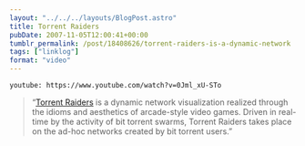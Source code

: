 ```yaml
---
layout: "../../../layouts/BlogPost.astro"
title: Torrent Raiders
pubDate: 2007-11-05T12:00:41+00:00
tumblr_permalink: /post/18408626/torrent-raiders-is-a-dynamic-network
tags: ["linklog"]
format: "video"
---
```


`youtube: https://www.youtube.com/watch?v=0Jml_xU-STo`

> &ldquo;[Torrent Raiders][1] is a dynamic network visualization realized through the idioms and aesthetics of arcade-style video games. Driven in real-time by the activity of bit torrent swarms, Torrent Raiders takes place on the ad-hoc networks created by bit torrent users.&rdquo;

[1]: https://rhizome.org/art/artbase/artwork/torrent-raiders/
